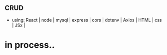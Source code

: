 ## CRUD 
- using: React | node | mysql | express | cors | dotenv | Axios | HTML | css | JSx |
# in process..
